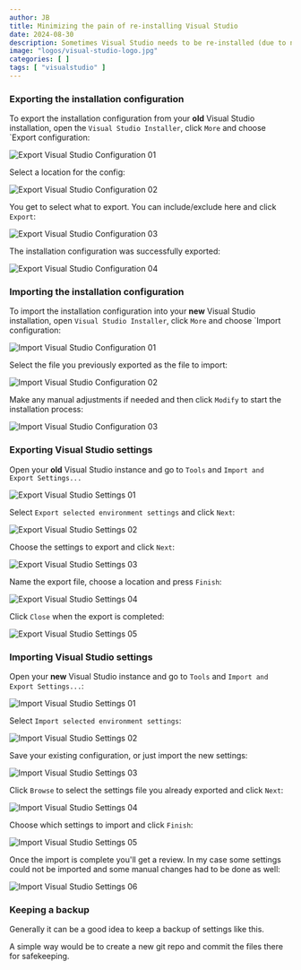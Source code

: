 ```yaml
---
author: JB
title: Minimizing the pain of re-installing Visual Studio
date: 2024-08-30
description: Sometimes Visual Studio needs to be re-installed (due to new computer or change of version), but there are some tricks to make the process a bit smoother.
image: "logos/visual-studio-logo.jpg"
categories: [ ]
tags: [ "visualstudio" ]
---
```


### Exporting the installation configuration

To export the installation configuration from your **old** Visual Studio installation, open the `Visual Studio Installer`, click `More` and choose `Export configuration:

![Export Visual Studio Configuration 01](vs-install-config-01.png)

Select a location for the config:

![Export Visual Studio Configuration 02](vs-install-config-02.png)

You get to select what to export. You can include/exclude here and click `Export`:

![Export Visual Studio Configuration 03](vs-install-config-03.png)

The installation configuration was successfully exported:

![Export Visual Studio Configuration 04](vs-install-config-04.png)

### Importing the installation configuration

To import the installation configuration into your **new** Visual Studio installation, open `Visual Studio Installer`, click `More` and choose `Import configuration:

![Import Visual Studio Configuration 01](vs-install-config-05.png)

Select the file you previously exported as the file to import:

![Import Visual Studio Configuration 02](vs-install-config-06.png)

Make any manual adjustments if needed and then click `Modify` to start the installation process:

![Import Visual Studio Configuration 03](vs-install-config-07.png)

### Exporting Visual Studio settings

Open your **old** Visual Studio instance and go to `Tools` and `Import and Export Settings...`

![Export Visual Studio Settings 01](vs-settings-01.png)

Select `Export selected environment settings` and click `Next`:

![Export Visual Studio Settings 02](vs-settings-02.png)

Choose the settings to export and click `Next`:

![Export Visual Studio Settings 03](vs-settings-03.png)

Name the export file, choose a location and press `Finish`:

![Export Visual Studio Settings 04](vs-settings-04.png)

Click `Close` when the export is completed:

![Export Visual Studio Settings 05](vs-settings-05.png)

### Importing Visual Studio settings

Open your **new** Visual Studio instance and go to `Tools` and `Import and Export Settings...`:

![Import Visual Studio Settings 01](vs-settings-01.png)

Select `Import selected environment settings`:

![Import Visual Studio Settings 02](vs-settings-06.png)

Save your existing configuration, or just import the new settings:

![Import Visual Studio Settings 03](vs-settings-07.png)

Click `Browse` to select the settings file you already exported and click `Next`:

![Import Visual Studio Settings 04](vs-settings-08.png)

Choose which settings to import and click `Finish`:

![Import Visual Studio Settings 05](vs-settings-09.png)

Once the import is complete you'll get a review. In my case some settings could not be imported and some manual changes had to be done as well:

![Import Visual Studio Settings 06](vs-settings-0a.png)

### Keeping a backup

Generally it can be a good idea to keep a backup of settings like this.

A simple way would be to create a new git repo and commit the files there for safekeeping.
